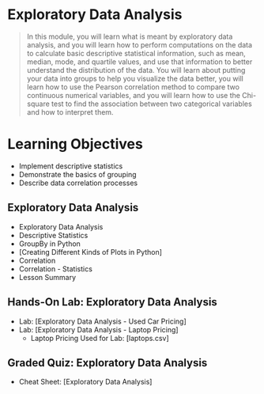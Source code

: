# Exploratory Data Analysis
> In this module, you will learn what is meant by exploratory data analysis, and you will learn how to perform computations on the data to calculate basic descriptive statistical information, such as mean, median, mode, and quartile values, and use that information to better understand the distribution of the data. You will learn about putting your data into groups to help you visualize the data better, you will learn how to use the Pearson correlation method to compare two continuous numerical variables, and you will learn how to use the Chi-square test to find the association between two categorical variables and how to interpret them.
# Learning Objectives
- Implement descriptive statistics
- Demonstrate the basics of grouping
- Describe data correlation processes
## Exploratory Data Analysis
- Exploratory Data Analysis
- Descriptive Statistics
- GroupBy in Python
- [Creating Different Kinds of Plots in Python]
- Correlation
- Correlation - Statistics
- Lesson Summary
## Hands-On Lab: Exploratory Data Analysis
- Lab: [Exploratory Data Analysis - Used Car Pricing]
- Lab: [Exploratory Data Analysis - Laptop Pricing]
    - Laptop Pricing Used for Lab: [laptops.csv]
## Graded Quiz: Exploratory Data Analysis
- Cheat Sheet: [Exploratory Data Analysis]
